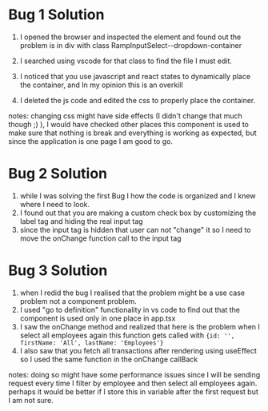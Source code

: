 # Bug 1 Solution

1. I opened the browser and inspected the element and found out the problem is in div with class RampInputSelect--dropdown-container

2. I searched using vscode for that class to find the file I must edit.

3. I noticed that you use javascript and react states to dynamically place the container, and In my opinion this is an overkill

4. I deleted the js code and edited the css to properly place the container.

notes: changing css might have side effects (I didn't change that much though ;) ), I would have checked other places this component is used to make sure that nothing is break and everything is working as expected, but since the application is one page I am good to go.


# Bug 2 Solution

1. while I was solving the first Bug I how the code is organized and I knew where I need to look.
2. I found out that you are making a custom check box by customizing the label tag and hiding the real input tag
3. since the input tag is hidden that user can not "change" it so I need to move the onChange function call to the input tag

# Bug 3 Solution

1. when I redid the bug I realised that the problem might be a use case problem not a component problem.
2. I used "go to definition" functionality in vs code to find out that the component is used only in one place in app.tsx
3. I saw the onChange method and realized that here is the problem when I select all employees again this function gets called with `{id: '', firstName: 'All', lastName: 'Employees'}`
4. I also saw that you fetch all transactions after rendering using useEffect so I used the same function in the onChange callBack

notes: doing so might have some performance issues since I will be sending request every time I filter by employee and then select all employees again. perhaps it would be better if I store this in variable after the first request but I am not sure.

